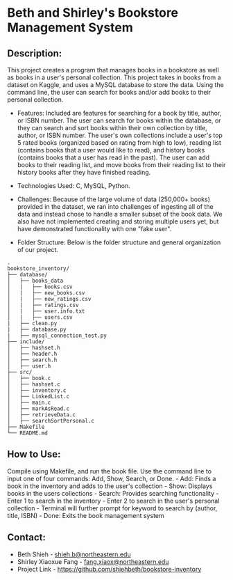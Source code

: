# Beth and Shirley's Bookstore Management System

## Description:
This project creates a program that manages books in a bookstore as well as books in a user's personal collection. This project takes in books from a dataset on Kaggle, and uses a MySQL database to store the data. Using the command line, the user can search for books and/or add books to their personal collection.

- Features:
Included are features for searching for a book by title, author, or ISBN number. The user can search for books within the database,
or they can search and sort books within their own collection by title, author, or ISBN number. The user's own collections include a user's top 5 rated books (organized based on rating from high to low), reading list (contains books that a user would like to read), and history books (contains books that a user has read in the past). The user can add books to their reading list, and move books from their reading list to their history books after they have finished reading.

- Technologies Used:
C, MySQL, Python.

- Challenges:
Because of the large volume of data (250,000+ books) provided in the dataset, we ran into challenges of ingesting all of the data and instead chose to handle a smaller subset of the book data. We also have not implemented creating and storing multiple users yet, but have demonstrated functionality with one "fake user".

- Folder Structure:
Below is the folder structure and general organization of our project.

```
.
bookstore_inventory/
├── database/
│   ├── books_data
│   |   ├── books.csv
│   |   ├── new_books.csv
│   |   ├── new_ratings.csv
│   |   ├── ratings.csv
│   |   ├── user.info.txt
│   |   ├── users.csv
|   ├── clean.py
|   ├── database.py
|   ├── mysql_connection_test.py
├── include/
│   ├── hashset.h
│   ├── header.h
│   ├── search.h
│   ├── user.h
├── src/
│   ├── book.c
│   ├── hashset.c
│   ├── inventory.c
│   ├── LinkedList.c
│   ├── main.c
│   ├── markAsRead.c
│   ├── retrieveData.c
│   ├── searchSortPersonal.c
├── Makefile
└── README.md
```

## How to Use:
Compile using Makefile, and run the book file. Use the command line to input one of four commands: Add, Show, Search, or Done.
    - Add: Finds a book in the inventory and adds to the user's collection
    - Show: Displays books in the users collections
    - Search: Provides searching functionality
        - Enter 1 to search in the inventory
        - Enter 2 to search in the user's personal collection
            - Terminal will further prompt for keyword to search by (author, title, ISBN)
    - Done: Exits the book management system

## Contact:
- Beth Shieh - shieh.b@northeastern.edu
- Shirley Xiaoxue Fang - fang.xiaox@northeastern.edu
- Project Link - https://github.com/shiehbeth/bookstore-inventory

